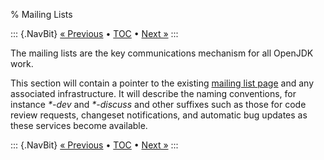 % Mailing Lists

::: {.NavBit}
[« Previous](repositories.html) • [TOC](index.html) • [Next »](codeConventions.html)
:::

The mailing lists are the key communications mechanism for all OpenJDK work.

This section will contain a pointer to the existing
[mailing list page](http://mail.openjdk.java.net/mailman/listinfo)
and any associated infrastructure. It will describe the
naming conventions, for instance _&ast;-dev_ and
_&ast;-discuss_ and other suffixes such as those for code
review requests, changeset notifications, and automatic bug updates as these
services become available.

::: {.NavBit}
[« Previous](repositories.html) • [TOC](index.html) • [Next »](codeConventions.html)
:::

